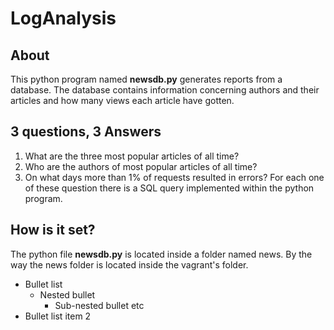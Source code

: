 # LogAnalysis
## About
This python program named **newsdb.py** generates reports from a database.
The database contains information concerning authors and their articles 
and how many views each article have gotten.
## 3 questions, 3 Answers
1. What are the three most popular articles of all time?
2. Who are the authors of most popular articles of all time?
3. On what days more than 1% of requests resulted in errors?
For each one of these question there is a SQL query implemented within the python program.
## How is it set?
The python file **newsdb.py** is located inside a folder named news.
By the way the news folder is located inside the vagrant's folder.
* Bullet list
    * Nested bullet
        * Sub-nested bullet etc
* Bullet list item 2
  
